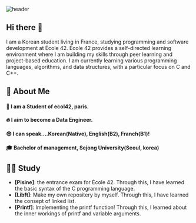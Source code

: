 <div>
  
![header](https://capsule-render.vercel.app/api?type=waving&color=gradient&height=300&section=header&text=Welcome%20to%20my%20git%20%F0%9F%A4%97)
## Hi there 👋
</div>
I am a Korean student living in France, studying programming and software development at École 42. École 42 provides a self-directed learning environment where I am building my skills through peer learning and project-based education. I am currently learning various programming languages, algorithms, and data structures, with a particular focus on C and C++.

<div>
  <!--Body-->
  
  ## 👀 About Me
  #### :raising_hand: I am a Student of ecol42, paris.<br/>
  #### :fire: I aim to become a Data Engineer.<br/>
  #### :sunglasses: I can speak....Korean(Native), English(B2), Franch(B1)!
  #### :mortar_board: Bachelor of management, Sejong University(Seoul, korea)<br/>


## 🧑‍💻 Study
- **[Pisine]**: the entrance exam for École 42. Through this, I have learned the basic syntax of the C programming language.
- **[Libft]**: Make my own repositery by myself. Through this, I have learned the consept of linked list.
- **[Printf]**: Implementing the printf function! Through this, I learned about the inner workings of printf and variable arguments.



<!--
**daeunki2/daeunki2** is a ✨ _special_ ✨ repository because its `README.md` (this file) appears on your GitHub profile.

Here are some ideas to get you started:

- 🔭 I’m currently working on ...
- 🌱 I’m currently learning ...
- 👯 I’m looking to collaborate on ...
- 🤔 I’m looking for help with ...
- 💬 Ask me about ...
- 📫 How to reach me: ...
- 😄 Pronouns: ...
- ⚡ Fun fact: ...
-->
